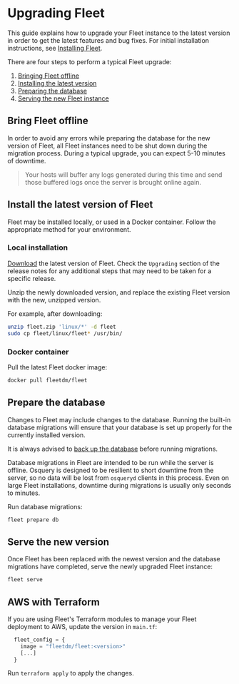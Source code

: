 # Upgrading Fleet

This guide explains how to upgrade your Fleet instance to the latest version in order to get the latest features and bug fixes. For initial installation instructions, see [Installing Fleet](https://fleetdm.com/docs/deploy/deploy-fleet-on-centos#installing-fleet).

There are four steps to perform a typical Fleet upgrade:

1. [Bringing Fleet offline](#bring-fleet-offline)
2. [Installing the latest version](#install-the-latest-version-of-fleet)
3. [Preparing the database](#prepare-the-database)
4. [Serving the new Fleet instance](#serve-the-new-version)

## Bring Fleet offline

In order to avoid any errors while preparing the database for the new version of Fleet, all Fleet instances need to be shut down during the migration process. During a typical upgrade, you can expect 5-10 minutes
of downtime. 

> Your hosts will buffer any logs generated during this time and send those buffered logs once the server is brought online again. 

## Install the latest version of Fleet

Fleet may be installed locally, or used in a Docker container. Follow the appropriate method for your environment. 

### Local installation

[Download](https://github.com/fleetdm/fleet/releases) the latest version of Fleet. Check the `Upgrading` section of the release notes for any additional steps that may need to be taken for a specific release. 

Unzip the newly downloaded version, and replace the existing Fleet version with the new, unzipped version.

For example, after downloading:

```sh
unzip fleet.zip 'linux/*' -d fleet
sudo cp fleet/linux/fleet* /usr/bin/
```

### Docker container

Pull the latest Fleet docker image:

```sh
docker pull fleetdm/fleet
```

## Prepare the database

Changes to Fleet may include changes to the database. Running the built-in database migrations will ensure that your database is set up properly for the currently installed version. 

It is always advised to [back up the database](https://dev.mysql.com/doc/refman/8.0/en/backup-methods.html) before running migrations. 

Database migrations in Fleet are intended to be run while the server is offline. Osquery is designed to be resilient to short downtime from the server, so no data will be lost from `osqueryd` clients in this process. Even on large Fleet installations, downtime during migrations is usually only seconds to minutes.

Run database migrations:

```sh
fleet prepare db
```

## Serve the new version

Once Fleet has been replaced with the newest version and the database migrations have completed, serve the newly upgraded Fleet instance:

```sh
fleet serve
```

## AWS with Terraform

If you are using Fleet's Terraform modules to manage your Fleet deployment to AWS, update the version in `main.tf`:

```tf
  fleet_config = {
    image = "fleetdm/fleet:<version>" 
    [...]
  }
```

Run `terraform apply` to apply the changes.

<meta name="pageOrderInSection" value="300">
<meta name="description" value="Learn how to upgrade your Fleet instance to the latest version.">
